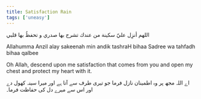 ```yaml
---
title: Satisfaction Rain
tags: ['uneasy']
---
```


<p class="amiri-regular text-3xl py-4 leading-[4.6rem]">اللهم أنزِل عليّ سكينة من عندك تشرح بها صدري و تحفظُ بها قلبي

</p>

<p class="text-[21px] py-4 leading-loose" style="direction:ltr;">Allahumma Anzil alay sakeenah min andik tashraH bihaa Sadree wa tahfadh bihaa qalbee</p>

<p class="text-xl py-4 leading-loose" style="direction:ltr;">Oh Allah, descend upon me satisfaction that comes from you and open my chest and protect my heart with it.</p>

<p class="noto-nastaliq text-[18px] py-2 leading-[4rem]">اے اللہ مجھ پر وہ اطمینان نازل فرما جو تیری طرف سے آتا ہے اور میرا سینہ کھول دے اور اس سے میرے دل کی حفاظت فرما۔</p>